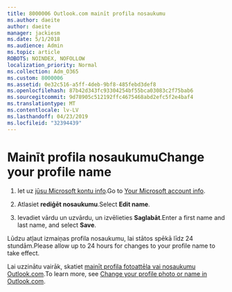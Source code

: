 ```yaml
---
title: 8000006 Outlook.com mainīt profila nosaukumu
ms.author: daeite
author: daeite
manager: jackiesm
ms.date: 5/1/2018
ms.audience: Admin
ms.topic: article
ROBOTS: NOINDEX, NOFOLLOW
localization_priority: Normal
ms.collection: Adm_O365
ms.custom: 8000006
ms.assetid: 0e32c516-a5ff-4deb-9bf8-485febd3def8
ms.openlocfilehash: 87b42d343fc93304254bf55bca03083c2f75bab6
ms.sourcegitcommit: 9d78905c512192ffc4675468abd2efc5f2e4baf4
ms.translationtype: MT
ms.contentlocale: lv-LV
ms.lasthandoff: 04/23/2019
ms.locfileid: "32394439"
---
```

# <a name="change-your-profile-name"></a><span data-ttu-id="1475b-102">Mainīt profila nosaukumu</span><span class="sxs-lookup"><span data-stu-id="1475b-102">Change your profile name</span></span>

1. <span data-ttu-id="1475b-103">Iet uz [jūsu Microsoft kontu info](https://go.microsoft.com/fwlink/p/?linkid=860841).</span><span class="sxs-lookup"><span data-stu-id="1475b-103">Go to [Your Microsoft account info](https://go.microsoft.com/fwlink/p/?linkid=860841).</span></span>
    
2. <span data-ttu-id="1475b-104">Atlasiet **rediģēt nosaukumu**.</span><span class="sxs-lookup"><span data-stu-id="1475b-104">Select **Edit name**.</span></span> 
    
3. <span data-ttu-id="1475b-105">Ievadiet vārdu un uzvārdu, un izvēlieties **Saglabāt**.</span><span class="sxs-lookup"><span data-stu-id="1475b-105">Enter a first name and last name, and select **Save**.</span></span> 
    
<span data-ttu-id="1475b-106">Lūdzu atļaut izmaiņas profila nosaukumu, lai stātos spēkā līdz 24 stundām.</span><span class="sxs-lookup"><span data-stu-id="1475b-106">Please allow up to 24 hours for changes to your profile name to take effect.</span></span>
  
<span data-ttu-id="1475b-107">Lai uzzinātu vairāk, skatiet [mainīt profila fotoattēla vai nosaukumu Outlook.com](https://go.microsoft.com/fwlink/?linkid=873110).</span><span class="sxs-lookup"><span data-stu-id="1475b-107">To learn more, see [Change your profile photo or name in Outlook.com](https://go.microsoft.com/fwlink/?linkid=873110).</span></span>
  

